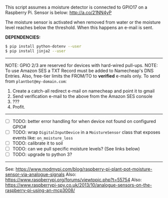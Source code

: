 This script assumes a moisture detector is connected to GPIO17 on a Raspberry Pi. Sensor is below:
http://a.co/21NN4yP

The moisture sensor is activated when removed from water or the moisture level reaches
below the threshold. When this happens an e-mail is sent.

**DEPENDENCIES:**
```bash
$ pip install python-dotenv --user
$ pip install jinja2 --user
```

--------------------

NOTE: GPIO 2/3 are reserved for devices with hard-wired pull-ups.
NOTE: To use Amazon SES a TXT Record must be added to Namecheap's DNS Entries. Also, free-tier
limits the FROM/TO to **verified** e-mails only. To send from `plantbot@my-domain.com`:

1. Create a catch-all redirect e-mail on namecheap and point it to gmail
2. Send verification e-mail to the above from the Amazon SES console
3. ???
4. Profit.

--------------------

- [ ] TODO: better error handling for when device not found on configured GPIO#
- [ ] TODO: wrap `DigitalInputDevice` in a `MoistureSensor` class that exposes events like:
`on_moisture_loss`
- [ ] TODO: calibrate it to soil
- [ ] TODO: can we pull specific moisture levels? (See links below)
- [ ] TODO: upgrade to python 3?

--------------------

See: https://www.modmypi.com/blog/raspberry-pi-plant-pot-moisture-sensor-via-analogue-signals
Also: https://www.raspberrypi.org/forums/viewtopic.php?t=55754
Also: https://www.raspberrypi-spy.co.uk/2013/10/analogue-sensors-on-the-raspberry-pi-using-an-mcp3008/